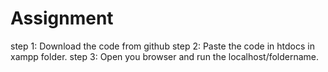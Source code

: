 # Assignment
step 1: Download the code from github
step 2: Paste the code in htdocs in xampp folder.
step 3: Open you browser and run the localhost/foldername.

